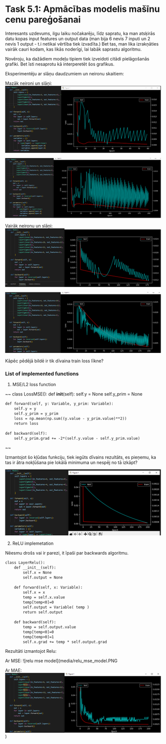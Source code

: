 # Task 5.1: Apmācības modelis mašīnu cenu pareģošanai

Interesants uzdevums, ilgu laiku nočakarēju, līdz sapratu, ka man atsķirās datu kopas input features un output data (man bija 6 nevis 7 inputi un 2 nevis 1 output - t.i netikai vērtība tiek izvadīta.) Bet tas, man lika izrakņāties vairāk cauri kodam, kas likās noderīgi, lai labāk saprastu algoritmu.

Novēroju, ka dažādiem modeļu tipiem tiek izveidoti citādi pielāgošanās grafiki. Bet īsti nesaprotu kā interperetēt šos grafikus.

Eksperimentēju ar slāņu daudzumiem un neironu skaitiem:

Mazāk neironi un slāņi:
![model 3 layers less neurons](media/model_3_layers_less_neurons_0.PNG)


![model 3 layers less neurons](media/model_3_layers_less_neurons.PNG)

Vairāk neironu un slāņi:
![model 4 layers more neurons](media/model_4_layers_more_neurons_0.PNG)


![model 4 layers more neurons](media/model_4_layers_more_neurons.PNG)

Kāpēc pēdējā bildē ir tik dīvaina train loss līkne?

### List of implemented functions

1. MSE/L2 loss function

~~
class LossMSE():
    def __init__(self):
        self.y = None
        self.y_prim  = None

    def forward(self, y: Variable, y_prim: Variable):
        self.y = y
        self.y_prim = y_prim
        loss = np.mean(np.sum((y.value - y_prim.value)**2))
        return loss

    def backward(self):
        self.y_prim.grad += -2*(self.y.value - self.y_prim.value)
~~

Izmantojot šo kļūdas funkciju, tiek iegūts dīvains rezultāts, es pieņemu, ka tas ir ātra nokļūšana pie lokālā minimuma un nespēj no tā izkāpt?

![model mse local min](media/model_mse_local_min.PNG)

2. ReLU implemetation

Nēesmu drošs vai ir parezi, it īpaši par backwards algoritmu.

~~~
class LayerRelu():
    def __init__(self):
        self.x = None
        self.output = None

    def forward(self, x: Variable):
        self.x = x
        temp = self.x.value
        temp[temp<0]=0
        self.output = Variable( temp )
        return self.output

    def backward(self):
        temp = self.output.value
        temp[temp<0]=0
        temp[temp>0]=1
        self.x.grad += temp * self.output.grad
~~~

Rezultāti izmantojot Relu:

Ar MSE:
![relu mse model](media/relu_mse_model.PNG

Ar MAE:
![relu mae model](media/relu_mae_model.PNG))